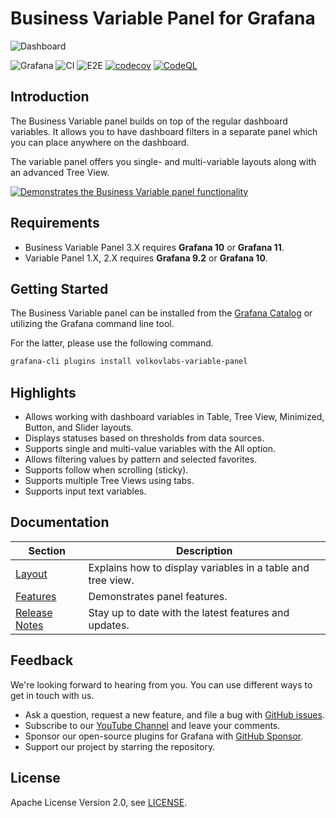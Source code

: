 # Business Variable Panel for Grafana

![Dashboard](https://github.com/VolkovLabs/volkovlabs-variable-panel/raw/main/src/img/dashboard.png)

![Grafana](https://img.shields.io/badge/Grafana-10.4-orange)
![CI](https://github.com/volkovlabs/volkovlabs-variable-panel/workflows/CI/badge.svg)
![E2E](https://github.com/volkovlabs/volkovlabs-variable-panel/workflows/E2E/badge.svg)
[![codecov](https://codecov.io/gh/VolkovLabs/volkovlabs-variable-panel/branch/main/graph/badge.svg)](https://codecov.io/gh/VolkovLabs/volkovlabs-variable-panel)
[![CodeQL](https://github.com/VolkovLabs/volkovlabs-variable-panel/actions/workflows/codeql-analysis.yml/badge.svg)](https://github.com/VolkovLabs/volkovlabs-variable-panel/actions/workflows/codeql-analysis.yml)

## Introduction

The Business Variable panel builds on top of the regular dashboard variables. It allows you to have dashboard filters in a separate panel which you can place anywhere on the dashboard.

The variable panel offers you single- and multi-variable layouts along with an advanced Tree View.

[![Demonstrates the Business Variable panel functionality](https://raw.githubusercontent.com/volkovlabs/volkovlabs-variable-panel/main/img/overview.png)](https://youtu.be/1ogv2jstrlI)

## Requirements

- Business Variable Panel 3.X requires **Grafana 10** or **Grafana 11**.
- Variable Panel 1.X, 2.X requires **Grafana 9.2** or **Grafana 10**.

## Getting Started

The Business Variable panel can be installed from the [Grafana Catalog](https://grafana.com/grafana/plugins/volkovlabs-variable-panel/) or utilizing the Grafana command line tool.

For the latter, please use the following command.

```bash
grafana-cli plugins install volkovlabs-variable-panel
```

## Highlights

- Allows working with dashboard variables in Table, Tree View, Minimized, Button, and Slider layouts.
- Displays statuses based on thresholds from data sources.
- Supports single and multi-value variables with the All option.
- Allows filtering values by pattern and selected favorites.
- Supports follow when scrolling (sticky).
- Supports multiple Tree Views using tabs.
- Supports input text variables.

## Documentation

| Section                                                                           | Description                                                 |
| --------------------------------------------------------------------------------- | ----------------------------------------------------------- |
| [Layout](https://volkovlabs.io/plugins/volkovlabs-variable-panel/layout/)         | Explains how to display variables in a table and tree view. |
| [Features](https://volkovlabs.io/plugins/volkovlabs-variable-panel/features/)     | Demonstrates panel features.                                |
| [Release Notes](https://volkovlabs.io/plugins/volkovlabs-variable-panel/release/) | Stay up to date with the latest features and updates.       |

## Feedback

We're looking forward to hearing from you. You can use different ways to get in touch with us.

- Ask a question, request a new feature, and file a bug with [GitHub issues](https://github.com/volkovlabs/volkovlabs-variable-panel/issues/new/choose).
- Subscribe to our [YouTube Channel](https://www.youtube.com/@volkovlabs) and leave your comments.
- Sponsor our open-source plugins for Grafana with [GitHub Sponsor](https://github.com/sponsors/VolkovLabs).
- Support our project by starring the repository.

## License

Apache License Version 2.0, see [LICENSE](https://github.com/volkovlabs/volkovlabs-variable-panel/blob/main/LICENSE).
